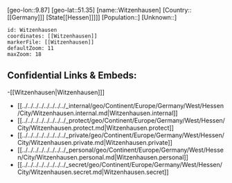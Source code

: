 ﻿---
location: [51.35,9.87]
mapzoom: [7,12] 
mapmarker: city 
type: City
tags:
- geo/City


SpocWebEntityId: 35666
isDeleted: false
confidential: public

---
[geo-lon::9.87]
[geo-lat::51.35]
[name::Witzenhausen]
[Country::[[Germany]]]
[State[[Hessen]]]]]
[Population::]
[Unknown::]


```leaflet
id: Witzenhausen
coordinates: [[Witzenhausen]]
markerFile: [[Witzenhausen]]
defaultZoom: 11 
maxZoom: 18
```


## Confidential Links & Embeds: 
-[[Witzenhausen|Witzenhausen]]] 
- [[../../../../../../../../_internal/geo/Continent/Europe/Germany/West/Hessen/City/Witzenhausen.internal.md|Witzenhausen.internal]] 
- [[../../../../../../../../_protect/geo/Continent/Europe/Germany/West/Hessen/City/Witzenhausen.protect.md|Witzenhausen.protect]] 
- [[../../../../../../../../_private/geo/Continent/Europe/Germany/West/Hessen/City/Witzenhausen.private.md|Witzenhausen.private]] 
- [[../../../../../../../../_personal/geo/Continent/Europe/Germany/West/Hessen/City/Witzenhausen.personal.md|Witzenhausen.personal]] 
- [[../../../../../../../../_secret/geo/Continent/Europe/Germany/West/Hessen/City/Witzenhausen.secret.md|Witzenhausen.secret]] 
